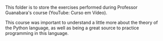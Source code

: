 This folder is to store the exercises performed during Professor Guanabara's course (YouTube: Curso em Vídeo).

This course was important to understand a little more about the theory of the Python language, as well as being a great source to practice programming in this language.